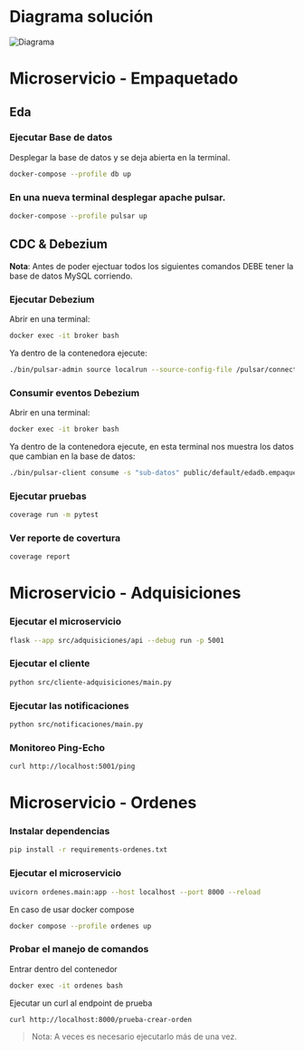 # Diagrama solución

![Diagrama](https://user-images.githubusercontent.com/4565451/224879488-6246a460-872f-467d-8188-354801b5919d.png)


# Microservicio - Empaquetado


## Eda
### Ejecutar Base de datos
Desplegar la base de datos y se deja abierta en la terminal.

```bash
docker-compose --profile db up
```

### En una nueva terminal desplegar apache pulsar.

```bash
docker-compose --profile pulsar up
```



## CDC & Debezium

**Nota**: Antes de poder ejectuar todos los siguientes comandos DEBE tener la base de datos MySQL corriendo.


### Ejecutar Debezium
Abrir en una terminal:

```bash
docker exec -it broker bash
```

Ya dentro de la contenedora ejecute:
```bash
./bin/pulsar-admin source localrun --source-config-file /pulsar/connectors/debezium-mysql-source-config.yaml --destination-topic-name debezium-mysql-topic
```

### Consumir eventos Debezium

Abrir en una terminal:

```bash
docker exec -it broker bash
```

Ya dentro de la contenedora ejecute, en esta terminal nos muestra los datos que cambian en la base de datos:

```bash
./bin/pulsar-client consume -s "sub-datos" public/default/edadb.empaquetado.eda_empaquetado -n 0
```

### Ejecutar pruebas

```bash
coverage run -m pytest
```

### Ver reporte de covertura
```bash
coverage report
```

# Microservicio - Adquisiciones

### Ejecutar el microservicio

```bash
flask --app src/adquisiciones/api --debug run -p 5001
```

### Ejecutar el cliente

```bash
python src/cliente-adquisiciones/main.py
```

### Ejecutar las notificaciones

```bash
python src/notificaciones/main.py
```

### Monitoreo Ping-Echo

```bash
curl http://localhost:5001/ping
```

# Microservicio - Ordenes

### Instalar dependencias

```bash
pip install -r requirements-ordenes.txt
```

### Ejecutar el microservicio

```bash
uvicorn ordenes.main:app --host localhost --port 8000 --reload
```

En caso de usar docker compose
```bash
docker compose --profile ordenes up  
```

### Probar el manejo de comandos

Entrar dentro del contenedor

```bash
docker exec -it ordenes bash 
```

Ejecutar un curl al endpoint de prueba

```bash
curl http://localhost:8000/prueba-crear-orden 
```

> Nota: A veces es necesario ejecutarlo más de una vez.
